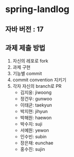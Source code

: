 # spring-landlog

## 자바 버전 : 17

## 과제 제출 방법

1. 자신의 레포로 fork
2. 과제 구현
3. 기능별 commit
4. commit convention 지키기
5. 각자 자신의 branch로 PR
   - 김지웅: jiwoong
   - 정건우: gunwoo
   - 이태균: taekyun
   - 박지현: jihyun
   - 박해원: haewon
   - 박수지: suji
   - 서예원: yewon
   - 인수빈: subin
   - 장은채: eunchae
   - 홍수진: sujin
